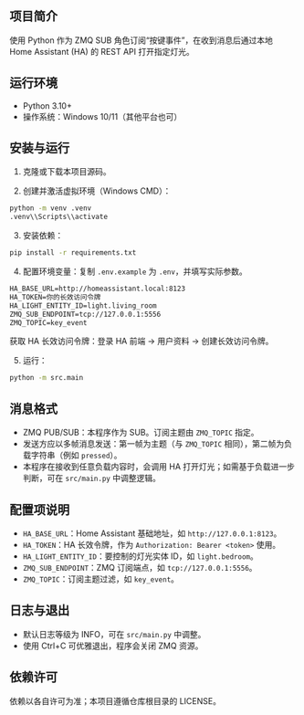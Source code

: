 ## 项目简介

使用 Python 作为 ZMQ SUB 角色订阅“按键事件”，在收到消息后通过本地 Home Assistant (HA) 的 REST API 打开指定灯光。

## 运行环境

- Python 3.10+
- 操作系统：Windows 10/11（其他平台也可）

## 安装与运行

1) 克隆或下载本项目源码。

2) 创建并激活虚拟环境（Windows CMD）：

```bat
python -m venv .venv
.venv\\Scripts\\activate
```

3) 安装依赖：

```bat
pip install -r requirements.txt
```

4) 配置环境变量：复制 `.env.example` 为 `.env`，并填写实际参数。

```txt
HA_BASE_URL=http://homeassistant.local:8123
HA_TOKEN=你的长效访问令牌
HA_LIGHT_ENTITY_ID=light.living_room
ZMQ_SUB_ENDPOINT=tcp://127.0.0.1:5556
ZMQ_TOPIC=key_event
```

获取 HA 长效访问令牌：登录 HA 前端 → 用户资料 → 创建长效访问令牌。

5) 运行：

```bat
python -m src.main
```

## 消息格式

- ZMQ PUB/SUB：本程序作为 SUB。订阅主题由 `ZMQ_TOPIC` 指定。
- 发送方应以多帧消息发送：第一帧为主题（与 `ZMQ_TOPIC` 相同），第二帧为负载字符串（例如 `pressed`）。
- 本程序在接收到任意负载内容时，会调用 HA 打开灯光；如需基于负载进一步判断，可在 `src/main.py` 中调整逻辑。

## 配置项说明

- `HA_BASE_URL`：Home Assistant 基础地址，如 `http://127.0.0.1:8123`。
- `HA_TOKEN`：HA 长效令牌，作为 `Authorization: Bearer <token>` 使用。
- `HA_LIGHT_ENTITY_ID`：要控制的灯光实体 ID，如 `light.bedroom`。
- `ZMQ_SUB_ENDPOINT`：ZMQ 订阅端点，如 `tcp://127.0.0.1:5556`。
- `ZMQ_TOPIC`：订阅主题过滤，如 `key_event`。

## 日志与退出

- 默认日志等级为 INFO，可在 `src/main.py` 中调整。
- 使用 Ctrl+C 可优雅退出，程序会关闭 ZMQ 资源。

## 依赖许可

依赖以各自许可为准；本项目遵循仓库根目录的 LICENSE。


